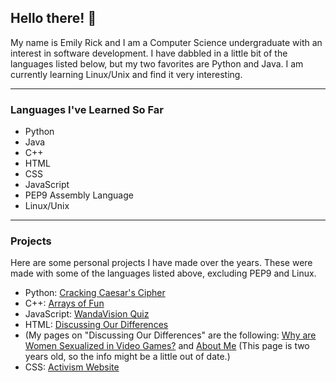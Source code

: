 ## Hello there! 👋

My name is Emily Rick and I am a Computer Science undergraduate with an interest in software development. I have dabbled in a little bit of the languages listed below, but my two favorites are Python and Java. I am currently learning Linux/Unix and find it very interesting.

___

### Languages I've Learned So Far
* Python
* Java
* C++
* HTML
* CSS
* JavaScript
* PEP9 Assembly Language
* Linux/Unix
___

### Projects
Here are some personal projects I have made over the years. These were made with some of the languages listed above, excluding PEP9 and Linux.
* Python: [Cracking Caesar's Cipher](https://replit.com/@AceFox95/Cracking-Caesars-Cipher-Emily-R)
* C++: [Arrays of Fun](https://replit.com/@AceFox95/Arrays-of-Fun-Version-2)
* JavaScript: [WandaVision Quiz](https://replit.com/@AceFox95/WandaVision-Personality-Quiz)
* HTML: [Discussing Our Differences](https://discrimination.projects.gwcnorfolk.org/)
*   (My pages on "Discussing Our Differences" are the following: [Why are Women Sexualized in Video Games?](https://discrimination.projects.gwcnorfolk.org/stories/why-are-women-sexualized-in-video-games/#) and [About Me](https://discrimination.projects.gwcnorfolk.org/about-emily/) (This page is two years old, so the info might be a little out of date.)
* CSS: [Activism Website](https://replit.com/@AceFox95/Activism-Website)

<!--
**emirick72/emirick72** is a ✨ _special_ ✨ repository because its `README.md` (this file) appears on your GitHub profile.

Here are some ideas to get you started:

- 🔭 I’m currently working on my Bachelor's degree in Computer Science!
- 🌱 I’m currently learning Linux/Unix!
- 👯 I’m looking to collaborate on ...
- 🤔 I’m looking for help with ...
- 💬 Ask me about nerdy things (I especially like FNAF).
- 📫 How to reach me: My IG is @emi.jewell26
- 😄 Pronouns: she/her/hers
- ⚡ Fun fact: I have lived in three different states and moved nine times in a little over the past decade.
-->

